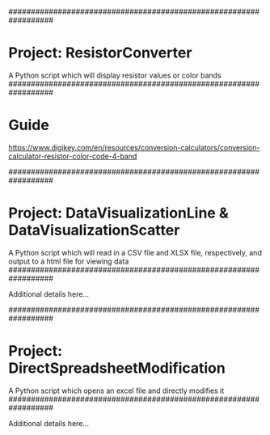 ##################################################################
# Project: ResistorConverter
A Python script which will display resistor values or color bands
##################################################################

# Guide
https://www.digikey.com/en/resources/conversion-calculators/conversion-calculator-resistor-color-code-4-band

##################################################################
# Project: DataVisualizationLine & DataVisualizationScatter
A Python script which will read in a CSV file and XLSX file,
respectively, and output to a html file for viewing data
##################################################################

Additional details here...

##################################################################
# Project: DirectSpreadsheetModification
A Python script which opens an excel file and directly modifies it
##################################################################

Additional details here...